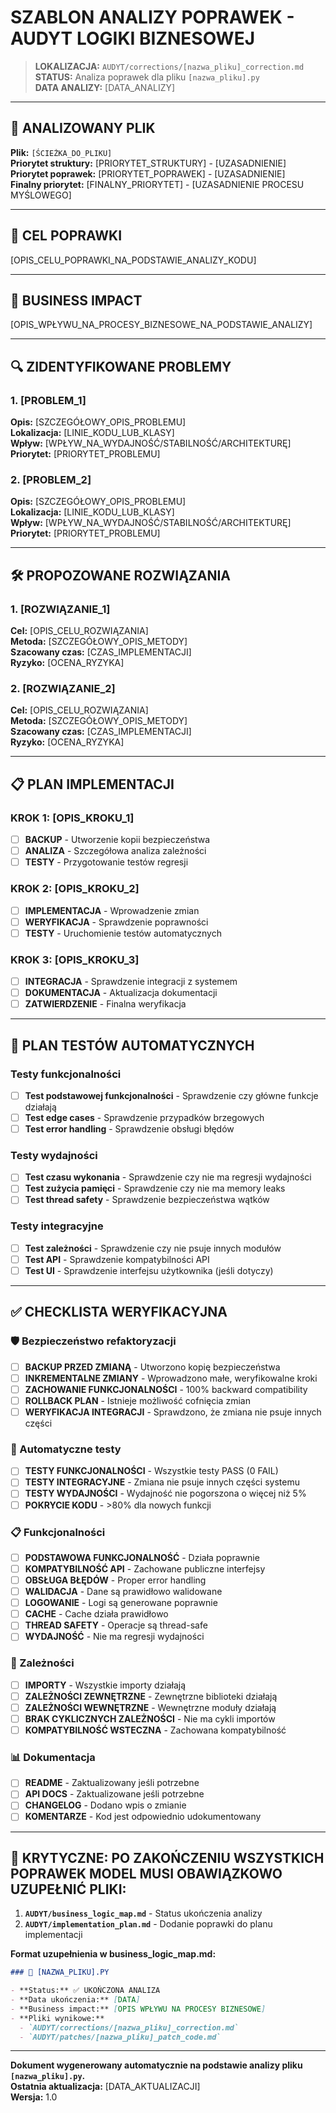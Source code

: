 # SZABLON ANALIZY POPRAWEK - AUDYT LOGIKI BIZNESOWEJ

> **LOKALIZACJA:** `AUDYT/corrections/[nazwa_pliku]_correction.md`  
> **STATUS:** Analiza poprawek dla pliku `[nazwa_pliku].py`  
> **DATA ANALIZY:** [DATA_ANALIZY]

---

## 📄 ANALIZOWANY PLIK

**Plik:** `[ŚCIEŻKA_DO_PLIKU]`  
**Priorytet struktury:** [PRIORYTET_STRUKTURY] - [UZASADNIENIE]  
**Priorytet poprawek:** [PRIORYTET_POPRAWEK] - [UZASADNIENIE]  
**Finalny priorytet:** [FINALNY_PRIORYTET] - [UZASADNIENIE PROCESU MYŚLOWEGO]

---

## 🎯 CEL POPRAWKI

[OPIS_CELU_POPRAWKI_NA_PODSTAWIE_ANALIZY_KODU]

---

## 💼 BUSINESS IMPACT

[OPIS_WPŁYWU_NA_PROCESY_BIZNESOWE_NA_PODSTAWIE_ANALIZY]

---

## 🔍 ZIDENTYFIKOWANE PROBLEMY

### 1. [PROBLEM_1]

**Opis:** [SZCZEGÓŁOWY_OPIS_PROBLEMU]  
**Lokalizacja:** [LINIE_KODU_LUB_KLASY]  
**Wpływ:** [WPŁYW_NA_WYDAJNOŚĆ/STABILNOŚĆ/ARCHITEKTURĘ]  
**Priorytet:** [PRIORYTET_PROBLEMU]

### 2. [PROBLEM_2]

**Opis:** [SZCZEGÓŁOWY_OPIS_PROBLEMU]  
**Lokalizacja:** [LINIE_KODU_LUB_KLASY]  
**Wpływ:** [WPŁYW_NA_WYDAJNOŚĆ/STABILNOŚĆ/ARCHITEKTURĘ]  
**Priorytet:** [PRIORYTET_PROBLEMU]

---

## 🛠️ PROPOZOWANE ROZWIĄZANIA

### 1. [ROZWIĄZANIE_1]

**Cel:** [OPIS_CELU_ROZWIĄZANIA]  
**Metoda:** [SZCZEGÓŁOWY_OPIS_METODY]  
**Szacowany czas:** [CZAS_IMPLEMENTACJI]  
**Ryzyko:** [OCENA_RYZYKA]

### 2. [ROZWIĄZANIE_2]

**Cel:** [OPIS_CELU_ROZWIĄZANIA]  
**Metoda:** [SZCZEGÓŁOWY_OPIS_METODY]  
**Szacowany czas:** [CZAS_IMPLEMENTACJI]  
**Ryzyko:** [OCENA_RYZYKA]

---

## 📋 PLAN IMPLEMENTACJI

### KROK 1: [OPIS_KROKU_1]

- [ ] **BACKUP** - Utworzenie kopii bezpieczeństwa
- [ ] **ANALIZA** - Szczegółowa analiza zależności
- [ ] **TESTY** - Przygotowanie testów regresji

### KROK 2: [OPIS_KROKU_2]

- [ ] **IMPLEMENTACJA** - Wprowadzenie zmian
- [ ] **WERYFIKACJA** - Sprawdzenie poprawności
- [ ] **TESTY** - Uruchomienie testów automatycznych

### KROK 3: [OPIS_KROKU_3]

- [ ] **INTEGRACJA** - Sprawdzenie integracji z systemem
- [ ] **DOKUMENTACJA** - Aktualizacja dokumentacji
- [ ] **ZATWIERDZENIE** - Finalna weryfikacja

---

## 🧪 PLAN TESTÓW AUTOMATYCZNYCH

### Testy funkcjonalności

- [ ] **Test podstawowej funkcjonalności** - Sprawdzenie czy główne funkcje działają
- [ ] **Test edge cases** - Sprawdzenie przypadków brzegowych
- [ ] **Test error handling** - Sprawdzenie obsługi błędów

### Testy wydajności

- [ ] **Test czasu wykonania** - Sprawdzenie czy nie ma regresji wydajności
- [ ] **Test zużycia pamięci** - Sprawdzenie czy nie ma memory leaks
- [ ] **Test thread safety** - Sprawdzenie bezpieczeństwa wątków

### Testy integracyjne

- [ ] **Test zależności** - Sprawdzenie czy nie psuje innych modułów
- [ ] **Test API** - Sprawdzenie kompatybilności API
- [ ] **Test UI** - Sprawdzenie interfejsu użytkownika (jeśli dotyczy)

---

## ✅ CHECKLISTA WERYFIKACYJNA

### 🛡️ Bezpieczeństwo refaktoryzacji

- [ ] **BACKUP PRZED ZMIANĄ** - Utworzono kopię bezpieczeństwa
- [ ] **INKREMENTALNE ZMIANY** - Wprowadzono małe, weryfikowalne kroki
- [ ] **ZACHOWANIE FUNKCJONALNOŚCI** - 100% backward compatibility
- [ ] **ROLLBACK PLAN** - Istnieje możliwość cofnięcia zmian
- [ ] **WERYFIKACJA INTEGRACJI** - Sprawdzono, że zmiana nie psuje innych części

### 🧪 Automatyczne testy

- [ ] **TESTY FUNKCJONALNOŚCI** - Wszystkie testy PASS (0 FAIL)
- [ ] **TESTY INTEGRACYJNE** - Zmiana nie psuje innych części systemu
- [ ] **TESTY WYDAJNOŚCI** - Wydajność nie pogorszona o więcej niż 5%
- [ ] **POKRYCIE KODU** - >80% dla nowych funkcji

### 📋 Funkcjonalności

- [ ] **PODSTAWOWA FUNKCJONALNOŚĆ** - Działa poprawnie
- [ ] **KOMPATYBILNOŚĆ API** - Zachowane publiczne interfejsy
- [ ] **OBSŁUGA BŁĘDÓW** - Proper error handling
- [ ] **WALIDACJA** - Dane są prawidłowo walidowane
- [ ] **LOGOWANIE** - Logi są generowane poprawnie
- [ ] **CACHE** - Cache działa prawidłowo
- [ ] **THREAD SAFETY** - Operacje są thread-safe
- [ ] **WYDAJNOŚĆ** - Nie ma regresji wydajności

### 🔗 Zależności

- [ ] **IMPORTY** - Wszystkie importy działają
- [ ] **ZALEŻNOŚCI ZEWNĘTRZNE** - Zewnętrzne biblioteki działają
- [ ] **ZALEŻNOŚCI WEWNĘTRZNE** - Wewnętrzne moduły działają
- [ ] **BRAK CYKLICZNYCH ZALEŻNOŚCI** - Nie ma cykli importów
- [ ] **KOMPATYBILNOŚĆ WSTECZNA** - Zachowana kompatybilność

### 📊 Dokumentacja

- [ ] **README** - Zaktualizowany jeśli potrzebne
- [ ] **API DOCS** - Zaktualizowane jeśli potrzebne
- [ ] **CHANGELOG** - Dodano wpis o zmianie
- [ ] **KOMENTARZE** - Kod jest odpowiednio udokumentowany

---

## 🚨 KRYTYCZNE: PO ZAKOŃCZENIU WSZYSTKICH POPRAWEK MODEL MUSI OBAWIĄZKOWO UZUPEŁNIĆ PLIKI:

1. **`AUDYT/business_logic_map.md`** - Status ukończenia analizy
2. **`AUDYT/implementation_plan.md`** - Dodanie poprawki do planu implementacji

**Format uzupełnienia w business_logic_map.md:**

```markdown
### 📄 [NAZWA_PLIKU].PY

- **Status:** ✅ UKOŃCZONA ANALIZA
- **Data ukończenia:** [DATA]
- **Business impact:** [OPIS WPŁYWU NA PROCESY BIZNESOWE]
- **Pliki wynikowe:**
  - `AUDYT/corrections/[nazwa_pliku]_correction.md`
  - `AUDYT/patches/[nazwa_pliku]_patch_code.md`
```

---

**Dokument wygenerowany automatycznie na podstawie analizy pliku `[nazwa_pliku].py`.**  
**Ostatnia aktualizacja:** [DATA_AKTUALIZACJI]  
**Wersja:** 1.0
